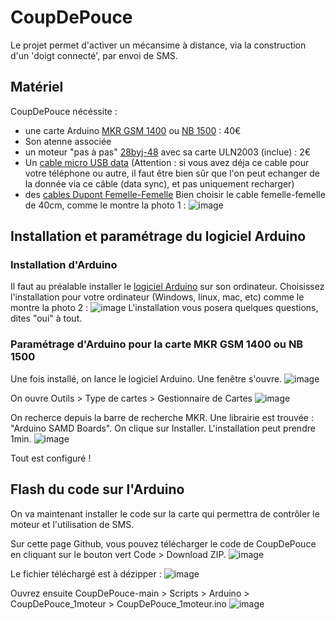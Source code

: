 # CoupDePouce

Le projet permet d'activer un mécansime à distance, via la construction d'un 'doigt connecté', par envoi de SMS.

## Matériel

CoupDePouce nécéssite : 
  - une carte Arduino [MKR GSM 1400](https://www.kubii.fr/26-arduino/2911-arduino-mkr-gsm-1400-3272496301078.html) ou [NB 1500](https://store.arduino.cc/products/arduino-mkr-nb-1500?selectedStore=eu) : 40€
  - Son atenne associée
  - un moteur "pas à pas" [28byj-48](https://fr.aliexpress.com/item/32906617266.html?spm=a2g0o.productlist.0.0.45025be5Rf1dDb&algo_pvid=9b464eba-f000-4a8b-9fe3-bf1fcc171f3f&algo_exp_id=9b464eba-f000-4a8b-9fe3-bf1fcc171f3f-0&pdp_ext_f=%7B%22sku_id%22%3A%2212000027293392609%22%7D&pdp_npi=2%40dis%21EUR%21%211.76%21%21%212.11%21%21%402100bde716527777656226226ee080%2112000027293392609%21sea) avec sa carte ULN2003 (inclue) : 2€
  - Un [cable micro USB data](https://fr.aliexpress.com/item/32958208619.html?spm=a2g0o.productlist.0.0.22da7e26bJZ9jx&algo_pvid=568f939d-50da-48d5-9a96-0d9570edc883&algo_exp_id=568f939d-50da-48d5-9a96-0d9570edc883-1&pdp_ext_f=%7B%22sku_id%22%3A%2212000025661347345%22%7D&pdp_npi=2%40dis%21EUR%21%212.35%21%21%21%21%21%402100bdd816527785667561725ecad3%2112000025661347345%21sea) (Attention : si vous avez déja ce cable pour votre téléphone ou autre, il faut être bien sûr que l'on peut echanger de la donnée via ce câble (data sync), et pas uniquement recharger)
  - des [cables Dupont Femelle-Femelle](https://fr.aliexpress.com/item/4000848184096.html?spm=a2g0o.productlist.0.0.741a6a6dmE4jt8&algo_pvid=aedfdd9c-d065-4b2b-8132-cb3ce46ef6ba&algo_exp_id=aedfdd9c-d065-4b2b-8132-cb3ce46ef6ba-2&pdp_ext_f=%7B%22sku_id%22%3A%2210000009393531605%22%7D&pdp_npi=2%40dis%21EUR%21%211.69%21%21%210.26%21%21%402100bdd716527787087616523e02b5%2110000009393531605%21sea) Bien choisir le cable femelle-femelle de 40cm, comme le montre la photo 1 : ![image](https://user-images.githubusercontent.com/24956276/168775555-40b71cad-7cf6-4dff-9ea0-ebbd9e430b6c.png)

## Installation et paramétrage du logiciel Arduino
### Installation d'Arduino
Il faut au préalable installer le [logiciel Arduino](https://www.arduino.cc/en/software) sur son ordinateur. Choisissez l'installation pour votre ordinateur (Windows, linux, mac, etc) comme le montre la photo 2 :
![image](https://user-images.githubusercontent.com/24956276/168775993-2691511c-9ea9-4fee-9f0e-90afb1747dbb.png)
L'installation vous posera quelques questions, dites "oui" à tout.

### Paramétrage d'Arduino pour la carte MKR GSM 1400 ou NB 1500
Une fois installé, on lance le logiciel Arduino. Une fenêtre s'ouvre.
![image](https://user-images.githubusercontent.com/24956276/168776482-0613947c-0370-4ca8-819b-ab0c045d7667.png)

On ouvre Outils > Type de cartes > Gestionnaire de Cartes
![image](https://user-images.githubusercontent.com/24956276/168776797-24dedbd7-e37d-494b-a5fc-c4302abd9980.png)

On recherce depuis la barre de recherche MKR. Une librairie est trouvée : "Arduino SAMD Boards". On clique sur Installer. L'installation peut prendre 1min.
![image](https://user-images.githubusercontent.com/24956276/168777036-4c035800-1c95-4f91-ac7e-8996d260b482.png)

Tout est configuré ! 

## Flash du code sur l'Arduino
On va maintenant installer le code sur la carte qui permettra de contrôler le moteur et l'utilisation de SMS.

Sur cette page Github, vous pouvez télécharger le code de CoupDePouce en cliquant sur le bouton vert Code > Download ZIP.
![image](https://user-images.githubusercontent.com/24956276/168778176-622ee3c4-dfb0-4f59-bc3c-572b62e82df3.png)

Le fichier téléchargé est à dézipper : 
![image](https://user-images.githubusercontent.com/24956276/168778462-85c77ce9-071b-4fb1-88b8-e2819b0d9c49.png)

Ouvrez ensuite CoupDePouce-main > Scripts > Arduino > CoupDePouce_1moteur > CoupDePouce_1moteur.ino
![image](https://user-images.githubusercontent.com/24956276/168778694-88b776e7-f3f9-46e8-9a3d-7a6f8aac5c0a.png)


